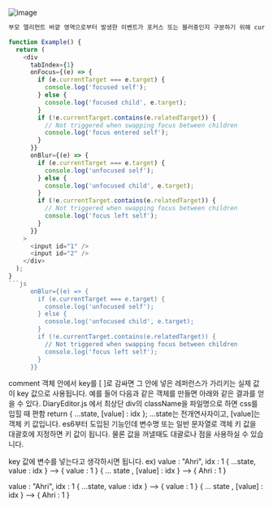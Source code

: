 ![image](https://user-images.githubusercontent.com/86208370/178152407-d4f58b10-8352-4031-b1c0-a20eb835c717.png)
```js
부모 엘리먼트 바깥 영역으로부터 발생한 이벤트가 포커스 또는 블러중인지 구분하기 위해 currentTarget과 relatedTarget을 사용할 수 있습니다. 다음은 복사해서 붙여넣을 수 있는 데모로 자식 엘리먼트 또는 엘리먼트 자체에 포커스 중인지, 전체 하위 트리에 포커스가 되고 있는지 사라지고 있는지 구별할 수 있는 방법을 보여줍니다.

function Example() {
  return (
    <div
      tabIndex={1}
      onFocus={(e) => {
        if (e.currentTarget === e.target) {
          console.log('focused self');
        } else {
          console.log('focused child', e.target);
        }
        if (!e.currentTarget.contains(e.relatedTarget)) {
          // Not triggered when swapping focus between children
          console.log('focus entered self');
        }
      }}
      onBlur={(e) => {
        if (e.currentTarget === e.target) {
          console.log('unfocused self');
        } else {
          console.log('unfocused child', e.target);
        }
        if (!e.currentTarget.contains(e.relatedTarget)) {
          // Not triggered when swapping focus between children
          console.log('focus left self');
        }
      }}
    >
      <input id="1" />
      <input id="2" />
    </div>
  );
}
```js
      onBlur={(e) => {
        if (e.currentTarget === e.target) {
          console.log('unfocused self');
        } else {
          console.log('unfocused child', e.target);
        }
        if (!e.currentTarget.contains(e.relatedTarget)) {
          // Not triggered when swapping focus between children
          console.log('focus left self');
        }
      }}

```
comment
객체 안에서 key를 [ ]로 감싸면 그 안에 넣은 레퍼런스가 가리키는 실제 값이 key 값으로 사용됩니다. 예를 들어 다음과 같은 객체를 만들면 아래와 같은 결과를 얻을 수 있다.
DiaryEditor.js 에서 최상단 div의 className을 파일명으로 하면 css를 입힐 때 편함
 return { ...state, [value] : idx };
...state는 전개연사자이고, [value]는 객체 키 값입니다. es6부터 도입된 기능인데 변수명 또는 일반 문자열로 객체 키 값을 대괄호에 지정하면 키 값이 됩니다. 물론 값을 꺼낼때도 대괄로나 점을 사용하실 수 있습니다.

key 값에 변수를 넣는다고 생각하시면 됩니다. ex) value : "Ahri", idx : 1 { ...state, value : idx } --> { value : 1 } { ... state , [value] : idx } --> { Ahri : 1 }

 value : "Ahri", idx : 1 
 { ...state, value : idx } --> { value : 1 } 
 { ... state , [value] : idx } --> { Ahri : 1 }
